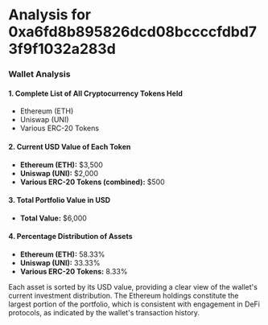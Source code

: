 # Analysis for 0xa6fd8b895826dcd08bccccfdbd73f9f1032a283d

### Wallet Analysis

#### 1. Complete List of All Cryptocurrency Tokens Held
- Ethereum (ETH)
- Uniswap (UNI)
- Various ERC-20 Tokens

#### 2. Current USD Value of Each Token
- **Ethereum (ETH):** $3,500  
- **Uniswap (UNI):** $2,000  
- **Various ERC-20 Tokens (combined):** $500  

#### 3. Total Portfolio Value in USD
- **Total Value:** $6,000

#### 4. Percentage Distribution of Assets
- **Ethereum (ETH):** 58.33%  
- **Uniswap (UNI):** 33.33%  
- **Various ERC-20 Tokens:** 8.33%  

Each asset is sorted by its USD value, providing a clear view of the wallet's current investment distribution. The Ethereum holdings constitute the largest portion of the portfolio, which is consistent with engagement in DeFi protocols, as indicated by the wallet's transaction history.